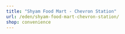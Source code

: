```yaml
---
title: "Shyam Food Mart - Chevron Station"
url: /eden/shyam-food-mart-chevron-station/
shop: convenience
---
```


